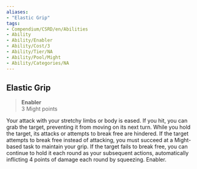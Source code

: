 ```yaml
---
aliases:
- "Elastic Grip"
tags:
- Compendium/CSRD/en/Abilities
- Ability
- Ability/Enabler
- Ability/Cost/3
- Ability/Tier/NA
- Ability/Pool/Might
- Ability/Categories/NA
---
```


  
## Elastic Grip  
>**Enabler**  
>3 Might points
  
Your attack with your stretchy limbs or body is eased. If you hit, you can grab the target, preventing it from moving on its next turn. While you hold the target, its attacks or attempts to break free are hindered. If the target attempts to break free instead of attacking, you must succeed at a Might-based task to maintain your grip. If the target fails to break free, you can continue to hold it each round as your subsequent actions, automatically inflicting 4 points of damage each round by squeezing. Enabler.